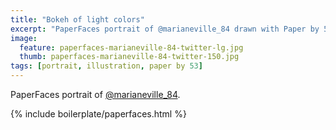 ```yaml
---
title: "Bokeh of light colors"
excerpt: "PaperFaces portrait of @marianeville_84 drawn with Paper by 53 on an iPad."
image: 
  feature: paperfaces-marianeville-84-twitter-lg.jpg
  thumb: paperfaces-marianeville-84-twitter-150.jpg
tags: [portrait, illustration, paper by 53]
---
```


PaperFaces portrait of [@marianeville_84](http://twitter.com/marianeville_84).

{% include boilerplate/paperfaces.html %}